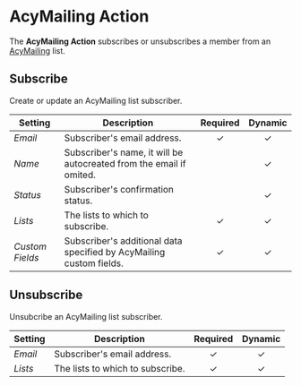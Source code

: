 # AcyMailing Action

<div class="tm-resource-icon">
    <!--@include: ./assets/action-acymailing.svg-->
</div>

The **AcyMailing Action** subscribes or unsubscribes a member from an [AcyMailing](https://www.acymailing.com/) list.

## Subscribe

Create or update an AcyMailing list subscriber.

| Setting         | Description                                                         | Required | Dynamic  |
| --------------- | ------------------------------------------------------------------- | :------: | :------: |
| _Email_         | Subscriber's email address.                                         | &#x2713; | &#x2713; |
| _Name_          | Subscriber's name, it will be autocreated from the email if omited. |          | &#x2713; |
| _Status_        | Subscriber's confirmation status.                                   |          | &#x2713; |
| _Lists_         | The lists to which to subscribe.                                    | &#x2713; | &#x2713; |
| _Custom Fields_ | Subscriber's additional data specified by AcyMailing custom fields. | &#x2713; | &#x2713; |

<!--@include: ./_partials/common-action-settings.md-->

## Unsubscribe

Unsubcribe an AcyMailing list subscriber.

| Setting | Description                      | Required | Dynamic  |
| ------- | -------------------------------- | :------: | :------: |
| _Email_ | Subscriber's email address.      | &#x2713; | &#x2713; |
| _Lists_ | The lists to which to subscribe. | &#x2713; | &#x2713; |

<!--@include: ./_partials/common-action-settings.md-->
